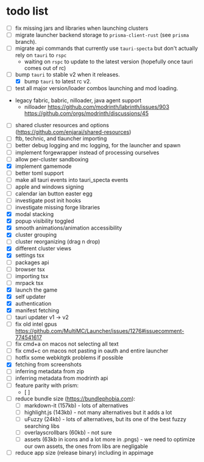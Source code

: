 # todo list

- [ ] fix missing jars and libraries when launching clusters
- [ ] migrate launcher backend storage to `prisma-client-rust` (see `prisma` branch).
- [ ] migrate api commands that currently use `tauri-specta` but don't actually rely on `tauri` to `rspc`
	- waiting on `rspc` to update to the latest version (hopefully once tauri comes out of rc)
- [ ] bump `tauri` to stable v2 when it releases.
	- [x] bump `tauri` to latest rc v2.
- [ ] test all major version/loader combos launching and mod loading.
- legacy fabric, babric, nilloader, java agent support
	- nilloader <https://github.com/modrinth/labrinth/issues/903> <https://github.com/orgs/modrinth/discussions/45>
- [ ] shared cluster resources and options (<https://github.com/enjarai/shared-resources>)
- [ ] ftb, technic, and tlauncher importing
- [ ] better debug logging and mc logging, for the launcher and spawn
- [ ] implement forgewrapper instead of processing ourselves
- [ ] allow per-cluster sandboxing
- [x] implement gamemode
- [ ] better toml support
- [ ] make all tauri events into tauri_specta events
- [ ] apple and windows signing
- [ ] calendar ian button easter egg
- [ ] investigate post init hooks
- [ ] investigate missing forge libraries
- [x] modal stacking
- [x] popup visibility toggled
- [x] smooth animations/animation accessibility
- [x] cluster grouping
- [ ] cluster reorganizing (drag n drop)
- [x] different cluster views
- [x] settings tsx
- [ ] packages api
- [ ] browser tsx
- [ ] importing tsx
- [ ] mrpack tsx
- [x] launch the game
- [x] self updater
- [x] authentication
- [x] manifest fetching
- [ ] tauri updater v1 -> v2
- [ ] fix old intel gpus <https://github.com/MultiMC/Launcher/issues/1276#issuecomment-774541617>
- [ ] fix cmd+a on macos not selecting all text
- [ ] fix cmd+c on macos not pasting in oauth and entire launcher
- [ ] hotfix some webkitgtk problems if possible
- [x] fetching from screenshots
- [ ] inferring metadata from zip
- [ ] inferring metadata from modrinth api
- [ ] feature parity with prism:
	- [ ]
- [ ] reduce bundle size (<https://bundlephobia.com>):
	- [ ] markdown-it (157kb) - lots of alternatives
	- [ ] highlight.js (143kb) - not many alternatives but it adds a lot
	- [ ] uFuzzy (24kb) - lots of alternatives, but its one of the best fuzzy searching libs
	- [ ] overlayscrollbars (60kb) - not sure
	- [ ] assets (63kb in icons and a lot more in .pngs) - we need to optimize our own assets, the ones from libs are negligable
- [ ] reduce app size (release binary) including in appimage
